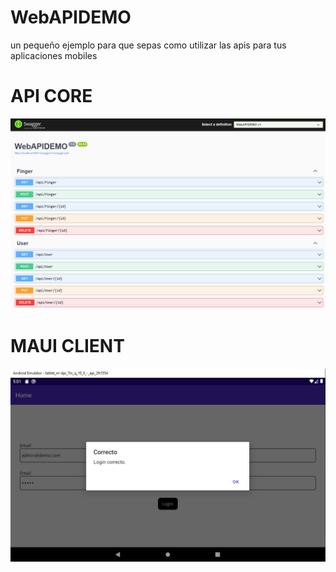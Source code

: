 # WebAPIDEMO

un pequeño ejemplo para que sepas como utilizar las apis para tus aplicaciones mobiles

# API CORE

![Main](images/main.png)


# MAUI CLIENT

![Main](images/maui_image1.png)
